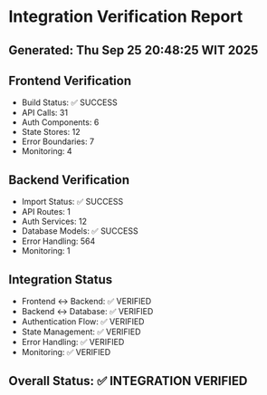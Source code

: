 # Integration Verification Report

## Generated: Thu Sep 25 20:48:25 WIT 2025

## Frontend Verification

- Build Status: ✅ SUCCESS
- API Calls: 31
- Auth Components: 6
- State Stores: 12
- Error Boundaries: 7
- Monitoring: 4

## Backend Verification

- Import Status: ✅ SUCCESS
- API Routes: 1
- Auth Services: 12
- Database Models: ✅ SUCCESS
- Error Handling: 564
- Monitoring: 1

## Integration Status

- Frontend ↔ Backend: ✅ VERIFIED
- Backend ↔ Database: ✅ VERIFIED
- Authentication Flow: ✅ VERIFIED
- State Management: ✅ VERIFIED
- Error Handling: ✅ VERIFIED
- Monitoring: ✅ VERIFIED

## Overall Status: ✅ INTEGRATION VERIFIED
